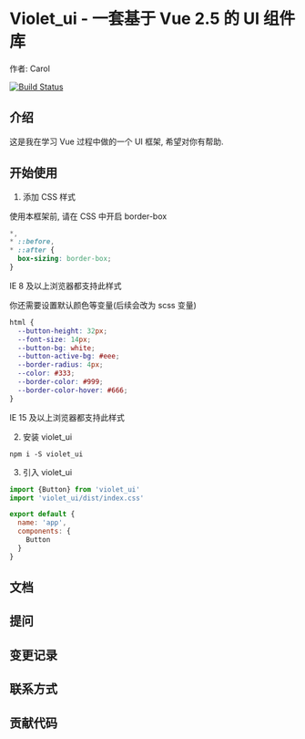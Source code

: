 # Violet_ui - 一套基于 Vue 2.5 的 UI 组件库

作者: Carol

[![Build Status](https://www.travis-ci.org/XiaoLuo01/Violet_ui.svg?branch=master)](https://www.travis-ci.org/XiaoLuo01/Violet_ui)

<!-- [![NPM](https://nodei.co/npm/violet_ui.png)](https://npmjs.org/violet_ui/violet_ui) -->

## 介绍

这是我在学习 Vue 过程中做的一个 UI 框架, 希望对你有帮助.

## 开始使用

1. 添加 CSS 样式

使用本框架前, 请在 CSS 中开启 border-box

```css
*,
* ::before,
* ::after {
  box-sizing: border-box;
}
```

IE 8 及以上浏览器都支持此样式

你还需要设置默认颜色等变量(后续会改为 scss 变量)

```css
html {
  --button-height: 32px;
  --font-size: 14px;
  --button-bg: white;
  --button-active-bg: #eee;
  --border-radius: 4px;
  --color: #333;
  --border-color: #999;
  --border-color-hover: #666;
}
```
IE 15 及以上浏览器都支持此样式

2. 安装 violet_ui

```
npm i -S violet_ui
```

3. 引入 violet_ui
```js
import {Button} from 'violet_ui'
import 'violet_ui/dist/index.css'

export default {
  name: 'app',
  components: {
    Button
  }
}
```

## 文档

## 提问

## 变更记录

## 联系方式

## 贡献代码
